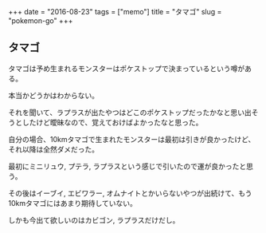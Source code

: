 +++
date = "2016-08-23"
tags =  ["memo"]
title = "タマゴ"
slug = "pokemon-go"
+++

## タマゴ	  

タマゴは予め生まれるモンスターはポケストップで決まっているという噂がある。

本当かどうかはわからない。

それを聞いて、ラプラスが出たやつはどこのポケストップだったかなと思い出そうとしたけど曖昧なので、覚えておけばよかったなと思った。

自分の場合、10kmタマゴで生まれたモンスターは最初は引きが良かったけど、それ以降は全然ダメだった。

最初にミニリュウ, プテラ, ラプラスという感じで引いたので運が良かったと思う。

その後はイーブイ, エビワラー, オムナイトとかいらないやつが出続けて、もう10kmタマゴにはあまり期待していない。

しかも今出て欲しいのはカビゴン, ラプラスだけだし。
	  
